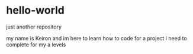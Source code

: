 # hello-world
just another repository

my name is Keiron and im here to learn how to code for a project i need to complete for my a levels
